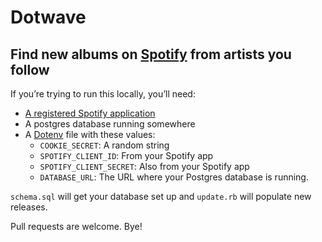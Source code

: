 # Dotwave

## Find new albums on [Spotify][] from artists you follow

If you’re trying to run this locally, you’ll need:

- [A registered Spotify application][Spotify developer]
- A postgres database running somewhere
- A [Dotenv][] file with these values:
  - `COOKIE_SECRET`: A random string
  - `SPOTIFY_CLIENT_ID`: From your Spotify app
  - `SPOTIFY_CLIENT_SECRET`: Also from your Spotify app
  - `DATABASE_URL`: The URL where your Postgres database is running.

`schema.sql` will get your database set up and `update.rb` will populate new
releases.

Pull requests are welcome. Bye!

[Spotify]: https://www.spotify.com/
[Spotify developer]: https://developer.spotify.com/my-applications/
[Dotenv]: https://github.com/bkeepers/dotenv

